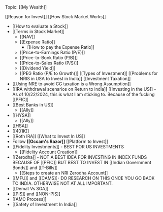 Topic: [[My Wealth]]

[[Reason for Invest]]
[[How Stock Market Works]]
- [[How to evaluate a Stock]]
- [[Terms in Stock Market]]
	- [[NAV]]
	- [[Expense Ratio]]
		- [[How to pay the Expense Ratio]]
	- [[Price-to-Earnings Ratio (P/E)]]
	- [[Price-to-Book Ratio (P/B)]]
	- [[Price-to-Sales Ratio (P/S)]]
	- [[Dividend Yield]]
	- [[PEG Ratio (P/E to Growth)]]
[[Types of Investment]]
[[Problems for NRIS in USA to Invest in India]]
[[Investment Taxation]]
- [[Using NRE to avoid CG taxation is a Wrong Assumption]]
- [[IRA withdrawal scenarios on Return to India]]
[[Investing in the US]] - As of 10/22/2024, this is what I am sticking to. Because of the fucking [[PFIC]]
- [[Best Banks in US]]
	- [[Ally]]
- [[HYSA]]
	- [[Ally]]
- [[HSA]]
- [[401K]]
- [[Roth IRA]]
[[What to Invest In US]]
- Follow **[[Occam's Razor]]**
[[Platform to Invest]]
- [[Fidelity Investments]] - BEST FOR US INVESTMENTS
	- [[Fidelity Account Creation]]
- [[Zerodha]] - NOT A BEST IDEA FOR INVESTING IN INDEX FUNDS BECAUSE OF [[PFIC]] BUT BEST TO INVEST IN [[Indian Government Bonds]] and [[T-Bills]]
	- [[Steps to create an NRI Zerodha Account]]
- [[MFU]] and [[CAMS]]- DO RESEARCH ON THIS ONCE YOU GO BACK TO INDIA. OTHERWISE NOT AT ALL IMPORTANT.
- [[Demat Vs SOA]]
- [[PIS]] and [[NON-PIS]]
- [[AMC Process]]
- [[Safety of Investment In India]]








